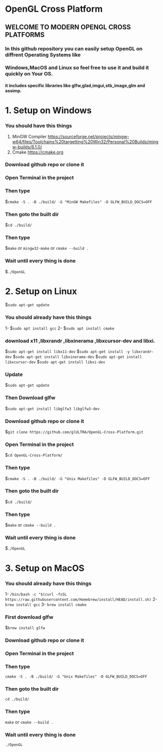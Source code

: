 # OpenGL Cross Platform
## WELCOME TO MODERN OPENGL CROSS PLATFORMS
### In this github repository you can easily setup OpenGL on diffrent Operating Systems like
### Windows,MacOS and Linux so feel free to use it and build it quickly on Your OS.
#### it includes specific libraries like glfw,glad,imgui,stb_image,glm and assimp.
# 1. Setup on Windows

### You should have this things
1. MinGW Compiler https://sourceforge.net/projects/mingw-w64/files/Toolchains%20targetting%20Win32/Personal%20Builds/mingw-builds/8.1.0/
2. Cmake https://cmake.org


### Download github repo or clone it
### Open Terminal in the project
### Then type 
$`cmake -S . -B ./build/ -G "MinGW Makefiles" -D GLFW_BUILD_DOCS=OFF`
### Then goto the built dir
$`cd ./build/`
### Then type
$`make` or `mingw32-make` or `cmake --build .`
### Wait until every thing is done
$`./OpenGL`

# 2. Setup on Linux 

$`sudo apt-get update`
### You should already have this things

1- $`sudo apt install gcc`
2- $`sudo apt install cmake`

### download x11 ,libxrandr ,libxinerama ,libxcursor-dev and libxi.
$`sudo apt-get install libx11-dev`
$`sudo apt-get install -y libxrandr-dev`
$`sudo apt-get install libxinerama-dev`
$`sudo apt-get install libxcursor-dev`
$`sudo apt-get install libxi-dev`

### Update
$`sudo apt-get update`

### Then Download glfw
$`sudo apt-get install libglfw3 libglfw3-dev`

### Download github repo or clone it
$`git clone https://github.com/glULTRA/OpenGL-Cross-Platform.git`

### Open Terminal in the project
$`cd OpenGL-Cross-Platform/`
### Then type 
$`cmake -S . -B ./build/ -G "Unix Makefiles" -D GLFW_BUILD_DOCS=OFF`
### Then goto the built dir
$`cd ./build/`
### Then type
$`make` or `cmake --build .`
### Wait until every thing is done
$`./OpenGL`


# 3. Setup on MacOS 
### You should already have this things

1- `/bin/bash -c "$(curl -fsSL https://raw.githubusercontent.com/Homebrew/install/HEAD/install.sh)`
2- `brew install gcc`
3- `brew install cmake`

### First download glfw
$`brew install glfw`
### Download github repo or clone it
### Open Terminal in the project
### Then type 
`cmake -S . -B ./build/ -G "Unix Makefiles" -D GLFW_BUILD_DOCS=OFF`
### Then goto the built dir
`cd ./build/`
### Then type
`make` or `cmake --build .`
### Wait until every thing is done
`./OpenGL`
